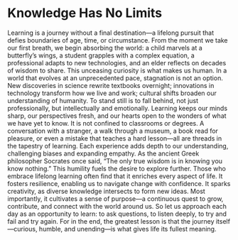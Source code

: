 # Knowledge Has No Limits

Learning is a journey without a final destination—a lifelong pursuit that defies boundaries of age, time, or circumstance. From the moment we take our first breath, we begin absorbing the world: a child marvels at a butterfly’s wings, a student grapples with a complex equation, a professional adapts to new technologies, and an elder reflects on decades of wisdom to share. This unceasing curiosity is what makes us human.
In a world that evolves at an unprecedented pace, stagnation is not an option. New discoveries in science rewrite textbooks overnight; innovations in technology transform how we live and work; cultural shifts broaden our understanding of humanity. To stand still is to fall behind, not just professionally, but intellectually and emotionally. Learning keeps our minds sharp, our perspectives fresh, and our hearts open to the wonders of what we have yet to know.
It is not confined to classrooms or degrees. A conversation with a stranger, a walk through a museum, a book read for pleasure, or even a mistake that teaches a hard lesson—all are threads in the tapestry of learning. Each experience adds depth to our understanding, challenging biases and expanding empathy. As the ancient Greek philosopher Socrates once said, “The only true wisdom is in knowing you know nothing.” This humility fuels the desire to explore further.
Those who embrace lifelong learning often find that it enriches every aspect of life. It fosters resilience, enabling us to navigate change with confidence. It sparks creativity, as diverse knowledge intersects to form new ideas. Most importantly, it cultivates a sense of purpose—a continuous quest to grow, contribute, and connect with the world around us.
So let us approach each day as an opportunity to learn: to ask questions, to listen deeply, to try and fail and try again. For in the end, the greatest lesson is that the journey itself—curious, humble, and unending—is what gives life its fullest meaning.
